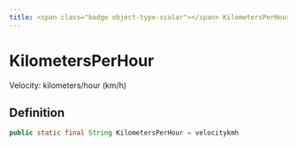 ```yaml
---
title: <span class="badge object-type-scalar"></span> KilometersPerHour
---
```

# <span class="badge object-type-scalar"></span> KilometersPerHour

Velocity: kilometers/hour (km/h)

## Definition

```java
public static final String KilometersPerHour = velocitykmh
```
